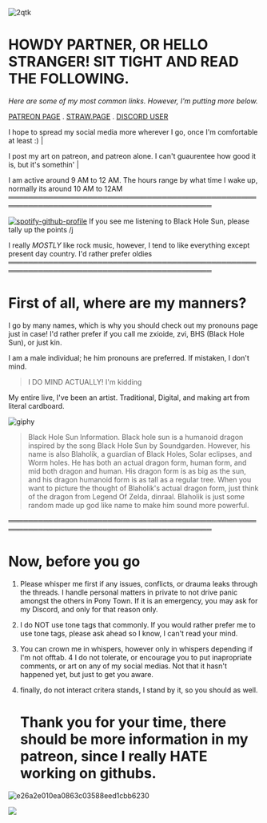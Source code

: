 

![2qtk](https://github.com/user-attachments/assets/aa6b9dca-d498-414d-89f4-d596f887f969)


 
# HOWDY PARTNER, OR HELLO STRANGER! SIT TIGHT AND READ THE FOLLOWING.

*Here are some of my most common links. However, I'm putting more below.*

[PATREON PAGE](patreon.com/user?u=85089921) . [STRAW.PAGE](https://bhszx1.straw.page/) . [DISCORD USER](https://www.youtube.com/watch?v=OgZzUJud3Q4)

I hope to spread my social media more wherever I go, once I'm comfortable at least :)
| 

I post my art on patreon, and patreon alone. I can't guaurentee how good it is, but it's somethin'
|

I am active around 9 AM to 12 AM. The hours range by what time I wake up, normally its around 10 AM to 12AM
═══════════════════════════════════════════════════════════════════════════════════════════

[![spotify-github-profile](https://spotify-github-profile.kittinanx.com/api/view?uid=314lk5plcho6tynqye2qelu5zs5m&cover_image=true&theme=novatorem&show_offline=true&background_color=2e1919&interchange=true&bar_color=ae6161&bar_color_cover=true)](https://github.com/kittinan/spotify-github-profile)
If you see me listening to Black Hole Sun, please tally up the points /j

I really *MOSTLY* like rock music, however, I tend to like everything except present day country. I'd rather prefer oldies
═══════════════════════════════════════════════════════════════════════════════════════════

# First of all, where are my manners?

I go by many names, which is why you should check out my pronouns page just in case! I'd rather prefer if you call me zxioide, zvi, BHS (Black Hole Sun), or just kin.

I am a male individual; he him pronouns are preferred. If mistaken, I don't mind.
>I DO MIND ACTUALLY! I'm kidding

My entire live, I've been an artist. Traditional, Digital, and making art from literal cardboard.

![giphy](https://github.com/user-attachments/assets/5ca688c6-6f53-425d-8f50-823f05700d79)


>Black Hole Sun Information. Black hole sun is a humanoid dragon inspired by the song Black Hole Sun by Soundgarden. However, his name is also Blaholik, a guardian of Black Holes, Solar eclipses, and Worm holes. He has both an actual dragon form, human form, and mid both dragon and human. His dragon form is as big as the sun, and his dragon humanoid form is as tall as a regular tree. When you want to picture the thought of Blaholik's actual dragon form, just think of the dragon from Legend Of Zelda, dinraal. Blaholik is just some random made up god like name to make him sound more powerful.

═══════════════════════════════════════════════════════════════════════════════════════════
# Now, before you go

1. Please whisper me first if any issues, conflicts, or drauma leaks through the threads. I handle personal matters in private to not drive panic amongst the others in Pony Town. If it is an emergency, you may ask for my Discord, and only for that reason only.
2. I do NOT use tone tags that commonly. If you would rather prefer me to use tone tags, please ask ahead so I know, I can't read your mind.
3. You can crown me in whispers, however only in whispers depending if I'm not offtab.
4 I do not tolerate, or encourage you to put inapropriate comments, or art on any of my social medias. Not that it hasn't happened yet, but just to get you aware. 

5. finally, do not interact critera stands, I stand by it, so you should as well.

   # Thank you for your time, there should be more information in my patreon, since I really HATE working on githubs.


![e26a2e010ea0863c03588eed1cbb6230](https://github.com/user-attachments/assets/23640853-db2c-4e1a-af73-f0a5c7a96f9f)

![](https://hit.yhype.me/github/profile?user_id=126829707)


